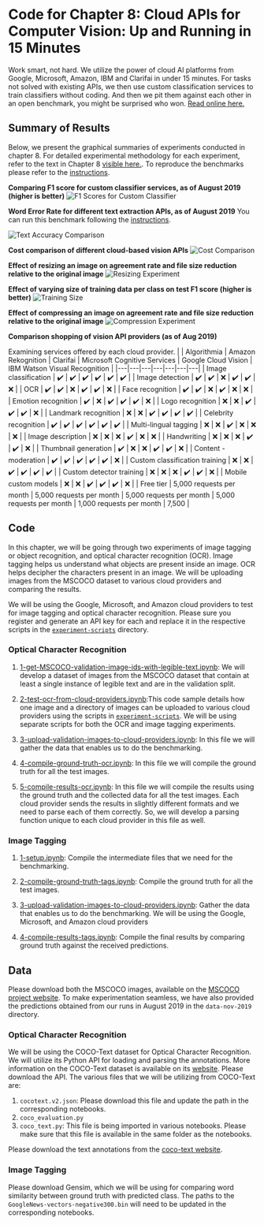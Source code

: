 # Code for Chapter 8: Cloud APIs for Computer Vision: Up and Running in 15 Minutes

Work smart, not hard. We utilize the power of cloud AI platforms from Google, Microsoft, Amazon, IBM and Clarifai in under 15 minutes. For tasks not solved with existing APIs, we then use custom classification services to train classifiers without coding. And then we pit them against each other in an open benchmark, you might be surprised who won. [Read online here.](https://learning.oreilly.com/library/view/practical-deep-learning/9781492034858/ch08.html)

## Summary of Results

Below, we present the graphical summaries of experiments conducted in chapter 8. For detailed experimental methodology for each experiment, refer to the text in Chapter 8 [visible here.](https://learning.oreilly.com/library/view/practical-deep-learning/9781492034858/ch08.html). To reproduce the benchmarks please refer to the [instructions](https://github.com/PracticalDL/Practical-Deep-Learning-Book/blob/master/code/chapter-8/README.md#code).

**Comparing F1 score for custom classifier services, as of August 2019 (higher is better)**
![F1 Scores for Custom Classifier](https://raw.githubusercontent.com/PracticalDL/Practical-Deep-Learning-Book/master/code/chapter-8/graphs/19-f1-score-custom.png)

**Word Error Rate for different text extraction APIs, as of August 2019**
You can run this benchmark following the [instructions](https://github.com/PracticalDL/Practical-Deep-Learning-Book/blob/master/code/chapter-8/README.md#code).

![Text Accuracy Comparison](https://raw.githubusercontent.com/PracticalDL/Practical-Deep-Learning-Book/master/code/chapter-8/graphs/8-text-accuracy-comparison.png)

**Cost comparison of different cloud-based vision APIs**
![Cost Comparison](https://raw.githubusercontent.com/PracticalDL/Practical-Deep-Learning-Book/master/code/chapter-8/graphs/7-cost-comparison.png)

**Effect of resizing an image on agreement rate and file size reduction relative to the original image**
![Resizing Experiment](https://raw.githubusercontent.com/PracticalDL/Practical-Deep-Learning-Book/master/code/chapter-8/graphs/21-google-resizing-experiment.png)

**Effect of varying size of training data per class on test F1 score (higher is better)**
![Training Size](https://raw.githubusercontent.com/PracticalDL/Practical-Deep-Learning-Book/master/code/chapter-8/graphs/20-varying-training-size.png)

**Effect of compressing an image on agreement rate and file size reduction relative to the original image**
![Compression Experiment](https://raw.githubusercontent.com/PracticalDL/Practical-Deep-Learning-Book/master/code/chapter-8/graphs/22-google-compression-experiment.png)

**Comparison shopping of vision API providers (as of Aug 2019)**

Examining services offered by each cloud provider.
|  | Algorithmia | Amazon Rekognition | Clarifai | Microsoft Cognitive Services | Google Cloud Vision | IBM Watson Visual Recognition |
|---|---|---|---|---|---|---|
| Image classification | ✔️ | ✔️ | ✔️ | ✔️ | ✔️ | ✔️ |
| Image detection | ✔️ | ✔️ | ❌ | ✔️ | ✔️ | ❌ |
| OCR | ✔️ | ✔️ | ❌ | ✔️ | ✔️ | ❌ |
| Face recognition | ✔️ | ✔️ | ❌ | ✔️ | ❌ | ❌ |
| Emotion recognition | ✔️ | ❌ | ✔️ | ✔️ | ✔️ | ❌ |
| Logo recognition | ❌ | ❌ | ✔️ | ✔️ | ✔️ | ❌ |
| Landmark recognition | ❌ | ❌ | ✔️ | ✔️ | ✔️ | ✔️ |
| Celebrity recognition | ✔️ | ✔️ | ✔️ | ✔️ | ✔️ | ✔️ |
| Multi-lingual tagging | ❌ | ❌ | ✔️ | ❌ | ❌ | ❌ |
| Image description | ❌ | ❌ | ❌ | ✔️ | ❌ | ❌ |
| Handwriting | ❌ | ❌ | ❌ | ✔️ | ✔️ | ❌ |
| Thumbnail generation | ✔️ | ❌ | ❌ | ✔️ | ✔️ | ❌ |
| Content - moderation | ✔️ | ✔️ | ✔️ | ✔️ | ✔️ | ❌ |
| Custom classification training | ❌ | ❌ | ✔️ | ✔️ | ✔️ | ✔️ |
| Custom detector training | ❌ | ❌ | ❌ | ✔️ | ✔️ | ❌ |
| Mobile custom models | ❌ | ❌ | ✔️ | ✔️ | ✔️ | ❌ |
| Free tier | 5,000 requests per month | 5,000 requests per month | 5,000 requests per month | 5,000 requests per month | 1,000 requests per month | 7,500 |

## Code

In this chapter, we will be going through two experiments of image tagging or object recognition, and optical character recognition (OCR). Image tagging helps us understand what objects are present inside an image. OCR helps decipher the characters present in an image. We will be uploading images from the MSCOCO dataset to various cloud providers and comparing the results.

We will be using the Google, Microsoft, and Amazon cloud providers to test for image tagging and optical character recognition. Please sure you register and generate an API key for each and replace it in the respective scripts in the [`experiment-scripts`](https://github.com/PracticalDL/Practical-Deep-Learning-Book/blob/master/code/chapter-8/experiment-scripts/) directory.

### Optical Character Recognition

1. [1-get-MSCOCO-validation-image-ids-with-legible-text.ipynb](https://github.com/PracticalDL/Practical-Deep-Learning-Book/blob/master/code/chapter-8/optical-character-recognition/1-get-MSCOCO-validation-image-ids-with-legible-text.ipynb): We will develop a dataset of images from the MSCOCO dataset that contain at least a single instance of legible text and are in the validation split.

2. [2-test-ocr-from-cloud-providers.ipynb](https://github.com/PracticalDL/Practical-Deep-Learning-Book/blob/master/code/chapter-8/optical-character-recognition/2-test-ocr-from-cloud-providers.ipynb):This code sample details how one image and a directory of images can be uploaded to various cloud providers using the scripts in [`experiment-scripts`](https://github.com/PracticalDL/Practical-Deep-Learning-Book/blob/master/code/chapter-8/experiment-scripts). We will be using separate scripts for both the OCR and image tagging experiments.

3. [3-upload-validation-images-to-cloud-providers.ipynb](https://github.com/PracticalDL/Practical-Deep-Learning-Book/blob/master/code/chapter-8/optical-character-recognition/3-upload-validation-images-to-cloud-providers.ipynb): In this file we will gather the data that enables us to do the benchmarking.

4. [4-compile-ground-truth-ocr.ipynb](https://github.com/PracticalDL/Practical-Deep-Learning-Book/blob/master/code/chapter-8/optical-character-recognition/4-compile-ground-truth-ocr.ipynb): In this file we will compile the ground truth for all the test images.

5. [5-compile-results-ocr.ipynb](https://github.com/PracticalDL/Practical-Deep-Learning-Book/blob/master/code/chapter-8/optical-character-recognition/5-compile-results-ocr.ipynb): In this file we will compile the results using the ground truth and the collected data for all the test images. Each cloud provider sends the results in slightly different formats and we need to parse each of them correctly. So, we will develop a parsing function unique to each cloud provider in this file as well.

### Image Tagging

1. [1-setup.ipynb](https://github.com/PracticalDL/Practical-Deep-Learning-Book/blob/master/code/chapter-8/image-tagging/1-setup.ipynb): Compile the intermediate files that we need for the benchmarking.

2. [2-compile-ground-truth-tags.ipynb](https://github.com/PracticalDL/Practical-Deep-Learning-Book/blob/master/code/chapter-8/image-tagging/2-compile-ground-truth-tags.ipynb): Compile the ground truth for all the test images.

3. [3-upload-validation-images-to-cloud-providers.ipynb](https://github.com/PracticalDL/Practical-Deep-Learning-Book/blob/master/code/chapter-8/image-tagging/3-upload-validation-images-to-cloud-providers.ipynb
): Gather the data that enables us to do the benchmarking. We will be using the Google, Microsoft, and Amazon cloud providers

4. [4-compile-results-tags.ipynb](https://github.com/PracticalDL/Practical-Deep-Learning-Book/blob/master/code/chapter-8/image-tagging/4-compile-results-tags.ipynb): Compile the final results by comparing ground truth against the received predictions.

## Data

Please download both the MSCOCO images, available on the [MSCOCO project website](http://mscoco.org/dataset/#download). To make experimentation seamless, we have also provided the predictions obtained from our runs in August 2019 in the `data-nov-2019` directory.

### Optical Character Recognition

We will be using the COCO-Text dataset for Optical Character Recognition. We will utilize its Python API for loading and parsing the annotations. More information on the COCO-Text dataset is available on its [website](http://vision.cornell.edu/se3/coco-text/). Please download the API. The various files that we will be utilizing from COCO-Text are:

1. `cocotext.v2.json`: Please download this file and update the path in the corresponding notebooks.
2. `coco_evaluation.py`
3. `coco_text.py`: This file is being imported in various notebooks. Please make sure that this file is available in the same folder as the notebooks.

Please download the text annotations from the [coco-text website](https://bgshih.github.io/cocotext/).

### Image Tagging

Please download Gensim, which we will be using for comparing word similarity between ground truth with predicted class. The paths to the `GoogleNews-vectors-negative300.bin` will need to be updated in the corresponding notebooks.
